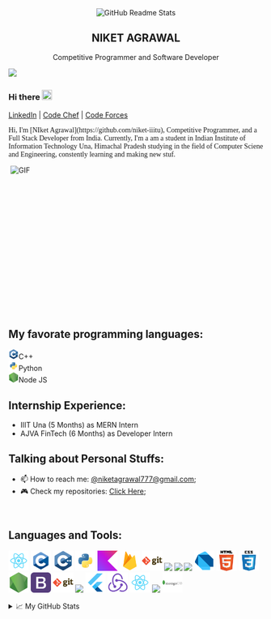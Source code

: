 <p align="center">
 <img width="100px" src="https://res.cloudinary.com/anuraghazra/image/upload/v1594908242/logo_ccswme.svg" align="center" alt="GitHub Readme Stats" />
 <h2 align="center">NIKET AGRAWAL</h2>
 <p align="center">Competitive Programmer and Software Developer</p>
</p>

![](https://visitor-badge.glitch.me/badge?page_id=Niket.iiitu.Niket-iiitu)

### Hi there <img src="https://media.giphy.com/media/hvRJCLFzcasrR4ia7z/giphy.gif" width="20px" height = "20px">
 
<a href="https://www.linkedin.com/in/niket-agrawal-developer/" alt="Nikets LinkedInd">LinkedIn</a> | <a href="https://www.codechef.com/users/niket999" alt="Nikets's Codechef">Code Chef</a> | <a href="https://codeforces.com/profile/NIKET-100" alt="Nikets's Codeforces">Code Forces</a><br/>
<p  style = "font-family:Comic Sans;">
Hi, I'm [NIket Agrawal](https://github.com/niket-iiitu), Competitive Programmer, and a Full Stack Developer from India. Currently, I'm a am a student in Indian Institute of Information Technology Una, Himachal Pradesh studying in the field of Computer Sciene and Engineering, constently learning and making new stuf.
</p>
 <img align="right" alt="GIF" src="https://github.com/abhisheknaiidu/abhisheknaiidu/blob/master/code.gif?raw=true" width="500" height="320" />

## My favorate programming languages:
<code><img height="20" src="https://raw.githubusercontent.com/github/explore/80688e429a7d4ef2fca1e82350fe8e3517d3494d/topics/cpp/cpp.png"></code>C++<br>
<code><img height="20" src="https://raw.githubusercontent.com/github/explore/80688e429a7d4ef2fca1e82350fe8e3517d3494d/topics/python/python.png"></code>Python<br>
<code><img height="20" src="https://raw.githubusercontent.com/github/explore/80688e429a7d4ef2fca1e82350fe8e3517d3494d/topics/nodejs/nodejs.png"></code>Node JS<br>

## Internship Experience:
- IIIT Una (5 Months) as MERN Intern
- AJVA FinTech (6 Months) as Developer Intern

## <b>Talking about Personal Stuffs:</b>
- 📫 How to reach me: [@niketagrawal777@gmail.com](niketagrawal777@gmail.com);
- 🎮 Check my repositories: [Click Here](https://github.com/Niket-iiitu?tab=repositories);
<br>

## <b>Languages and Tools:</b>
<code><img height="40" src="https://raw.githubusercontent.com/github/explore/80688e429a7d4ef2fca1e82350fe8e3517d3494d/topics/react/react.png"></code>
<code><img height="40" src="https://raw.githubusercontent.com/github/explore/80688e429a7d4ef2fca1e82350fe8e3517d3494d/topics/c/c.png"></code>
<code><img height="40" src="https://raw.githubusercontent.com/github/explore/80688e429a7d4ef2fca1e82350fe8e3517d3494d/topics/cpp/cpp.png"></code>
<code><img height="40" src="https://raw.githubusercontent.com/github/explore/80688e429a7d4ef2fca1e82350fe8e3517d3494d/topics/python/python.png"></code>
<code><img height="40" src="https://raw.githubusercontent.com/github/explore/80688e429a7d4ef2fca1e82350fe8e3517d3494d/topics/kotlin/kotlin.png"></code>
<code><img height="40" src="https://raw.githubusercontent.com/github/explore/80688e429a7d4ef2fca1e82350fe8e3517d3494d/topics/firebase/firebase.png"></code>
<code><img height="40" src="https://raw.githubusercontent.com/github/explore/80688e429a7d4ef2fca1e82350fe8e3517d3494d/topics/git/git.png"></code>
<code><img height="40" src="https://cdn.jsdelivr.net/npm/simple-icons@3.6.1/icons/java.svg"></code>
<code><img height="40" src="https://cdn.jsdelivr.net/npm/simple-icons@3.6.1/icons/android.svg"></code>
<code><img height="40" src="https://cdn.jsdelivr.net/npm/simple-icons@3.6.1/icons/androidstudio.svg"></code>
<code><img height="40" src="https://raw.githubusercontent.com/github/explore/80688e429a7d4ef2fca1e82350fe8e3517d3494d/topics/dart/dart.png"></code>
<code><img height="40" src="https://raw.githubusercontent.com/github/explore/80688e429a7d4ef2fca1e82350fe8e3517d3494d/topics/html/html.png"></code>
<code><img height="40" src="https://raw.githubusercontent.com/github/explore/80688e429a7d4ef2fca1e82350fe8e3517d3494d/topics/css/css.png"></code>
<code><img height="40" src="https://raw.githubusercontent.com/github/explore/80688e429a7d4ef2fca1e82350fe8e3517d3494d/topics/nodejs/nodejs.png"></code>
<code><img height="40" src="https://raw.githubusercontent.com/github/explore/80688e429a7d4ef2fca1e82350fe8e3517d3494d/topics/bootstrap/bootstrap.png"></code>
<code><img height="40" src="https://raw.githubusercontent.com/github/explore/80688e429a7d4ef2fca1e82350fe8e3517d3494d/topics/git/git.png"></code>
<code><img height="40" src="https://github.githubassets.com/images/modules/logos_page/GitHub-Mark.png"></code>
<code><img height="40" src="https://raw.githubusercontent.com/github/explore/80688e429a7d4ef2fca1e82350fe8e3517d3494d/topics/flutter/flutter.png"></code>
<code><img height="40" src="https://raw.githubusercontent.com/github/explore/80688e429a7d4ef2fca1e82350fe8e3517d3494d/topics/redux/redux.png"></code>
<code><img height="40" src="https://raw.githubusercontent.com/github/explore/80688e429a7d4ef2fca1e82350fe8e3517d3494d/topics/react/react.png"></code>
<code><img height="40" src="https://www.herokucdn.com/favicons/icon.svg"></code>
<code><img height="40" src="https://raw.githubusercontent.com/github/explore/80688e429a7d4ef2fca1e82350fe8e3517d3494d/topics/mongodb/mongodb.png"></code>
<details>
<summary>📈 My GitHub Stats</summary>

<p align="center"> <img src="https://github-readme-stats.vercel.app/api?username=niket-iiitu&show_icons=true&theme=gotham" alt="niket-iiitu" />

</details>
<!--
**Niket-iiitu/Niket-iiitu** is a ✨ _special_ ✨ repository because its `README.md` (this file) appears on your GitHub profile.

Here are some ideas to get you started:

- 🔭 I’m currently working on ...
- 🌱 I’m currently learning ...
- 👯 I’m looking to collaborate on ...
- 🤔 I’m looking for help with ...
- 💬 Ask me about ...
- 📫 How to reach me: ...
- 😄 Pronouns: ...
- ⚡ Fun fact: ...
-->
